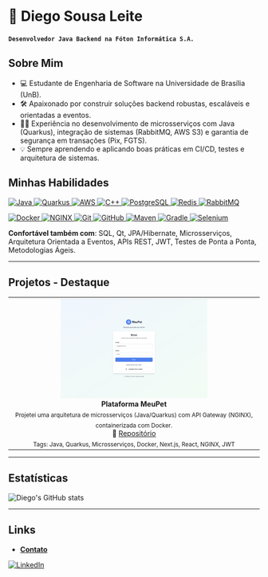 # 🚀 Diego Sousa Leite
**`Desenvolvedor Java Backend na Fóton Informática S.A.`**

## Sobre Mim
- 💻 Estudante de Engenharia de Software na Universidade de Brasília (UnB).
- 🛠️ Apaixonado por construir soluções backend robustas, escaláveis e orientadas a eventos.
- 👨‍💻 Experiência no desenvolvimento de microsserviços com Java (Quarkus), integração de sistemas (RabbitMQ, AWS S3) e garantia de segurança em transações (Pix, FGTS).
- 💡 Sempre aprendendo e aplicando boas práticas em CI/CD, testes e arquitetura de sistemas.

## Minhas Habilidades

<p align="left">
  <a href="https://www.java.com" target="_blank">
    <img src="https://img.shields.io/badge/Java-007396?style=for-the-badge&logo=openjdk&logoColor=white" alt="Java"/>
  </a>
  <a href="https://quarkus.io/" target="_blank">
    <img src="https://img.shields.io/badge/Quarkus-D00A0A?style=for-the-badge&logo=quarkus&logoColor=white" alt="Quarkus"/>
  </a>
  <a href="https://aws.amazon.com" target="_blank">
    <img src="https://img.shields.io/badge/AWS-232F3E?style=for-the-badge&logo=amazonaws&logoColor=white" alt="AWS"/>
  </a>
  <a href="https://isocpp.org/" target="_blank">
    <img src="https://img.shields.io/badge/C%2B%2B-00599C?style=for-the-badge&logo=cplusplus&logoColor=white" alt="C++"/>
  </a>
  <a href="https://www.postgresql.org" target="_blank">
    <img src="https://img.shields.io/badge/PostgreSQL-4169E1?style=for-the-badge&logo=postgresql&logoColor=white" alt="PostgreSQL"/>
  </a>
  <a href="https://redis.io" target="_blank">
    <img src="https://img.shields.io/badge/Redis-DC382D?style=for-the-badge&logo=redis&logoColor=white" alt="Redis"/>
  </a>
  <a href="https://www.rabbitmq.com" target="_blank">
    <img src="https://img.shields.io/badge/RabbitMQ-FF6600?style=for-the-badge&logo=rabbitmq&logoColor=white" alt="RabbitMQ"/>
  </a>
</p>
<p align="left">
  <a href="https://www.docker.com/" target="_blank">
    <img src="https://img.shields.io/badge/Docker-2496ED?style=for-the-badge&logo=docker&logoColor=white" alt="Docker"/>
  </a>
  <a href="https://www.nginx.com" target="_blank">
    <img src="https://img.shields.io/badge/NGINX-009639?style=for-the-badge&logo=nginx&logoColor=white" alt="NGINX"/>
  </a>
  <a href="https://git-scm.com/" target="_blank">
    <img src="https://img.shields.io/badge/Git-F05032?style=for-the-badge&logo=git&logoColor=white" alt="Git"/>
  </a>
  <a href="https://github.com/" target="_blank">
    <img src="https://img.shields.io/badge/GitHub-181717?style=for-the-badge&logo=github&logoColor=white" alt="GitHub"/>
  </a>
  <a href="https://maven.apache.org/" target="_blank">
    <img src="https://img.shields.io/badge/Maven-C71A36?style=for-the-badge&logo=apachemaven&logoColor=white" alt="Maven"/>
  </a>
  <a href="https://gradle.org/" target="_blank">
    <img src="https://img.shields.io/badge/Gradle-02303A?style=for-the-badge&logo=gradle&logoColor=white" alt="Gradle"/>
  </a>
  <a href="https://www.selenium.dev/" target="_blank">
    <img src="https://img.shields.io/badge/Selenium-43B02A?style=for-the-badge&logo=selenium&logoColor=white" alt="Selenium"/>
  </a>
</p>



**Confortável também com**: SQL, Qt, JPA/Hibernate, Microsserviços, Arquitetura Orientada a Eventos, APIs REST, JWT, Testes de Ponta a Ponta, Metodologias Ágeis.

---

## Projetos - Destaque

<table>
  <tr>
    <td align="center" width="33%">
      <a href="https://github.com/MeuPet-Platform">
        <img src="https://github.com/MeuPet-Platform/meupet-webapp/blob/main/docs/tela_login.png?raw=true"
             alt="MeuPet Platform Project"
             style="width:60%; height:200px; object-fit:cover;"/>
      </a>
      <br/>
      <b>Plataforma MeuPet</b><br/>
      <sub>Projetei uma arquitetura de microsserviços (Java/Quarkus) com API Gateway (NGINX), containerizada com Docker.</sub><br/>
      🔗 <a href="https://github.com/MeuPet-Platform">Repositório</a>
      <br/>
      <sub>Tags: Java, Quarkus, Microsserviços, Docker, Next.js, React, NGINX, JWT</sub>
    </td>
  </tr>
</table>

---

## Estatísticas
![Diego's GitHub stats](https://github-readme-stats.vercel.app/api?username=DiegoSousaLeite&show_icons=true&theme=gruvbox)

---

## Links
- [**Contato**](mailto:soousadiegoo@gmail.com)

<a href="https://www.linkedin.com/in/diegosousaleite/" target="blank">
  <img src="https://skillicons.dev/icons?i=linkedin" alt="LinkedIn" />
</a>

